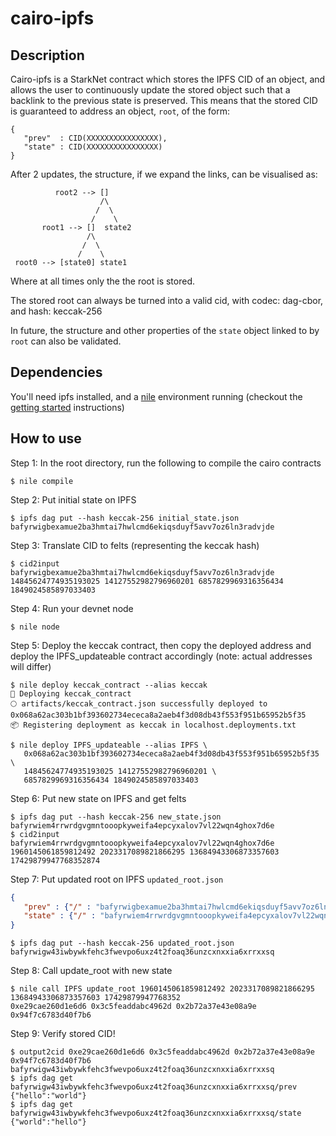 # cairo-ipfs

## Description

Cairo-ipfs is a StarkNet contract which stores the IPFS CID of an object, and allows the user to continuously update the stored object such that a backlink to the previous state is preserved. This means that the stored CID is guaranteed to address an object, `root`, of the form:

```dag-json
{
   "prev"  : CID(XXXXXXXXXXXXXXXX),
   "state" : CID(XXXXXXXXXXXXXXXX)
}
```

After 2 updates, the structure, if we expand the links, can be visualised as:
```
          root2 --> []
                    /\
                   /  \
                  /    \
       root1 --> []  state2
                 /\
                /  \
               /    \
 root0 --> [state0] state1
 ```
Where at all times only the the root is stored.

The stored root can always be turned into a valid cid, with codec: dag-cbor, and hash: keccak-256 

In future, the structure and other properties of the `state` object linked to by `root` can also be validated.

## Dependencies
You'll need ipfs installed, and a [nile](https://github.com/OpenZeppelin/nile) environment running (checkout the [getting started](https://github.com/OpenZeppelin/nile#getting-started) instructions)
## How to use
Step 1: In the root directory, run the following to compile the cairo contracts
```console
$ nile compile
```
Step 2: Put initial state on IPFS
```console
$ ipfs dag put --hash keccak-256 initial_state.json
bafyrwigbexamue2ba3hmtai7hwlcmd6ekiqsduyf5avv7oz6ln3radvjde
```
Step 3: Translate CID to felts (representing the keccak hash) 
```console
$ cid2input bafyrwigbexamue2ba3hmtai7hwlcmd6ekiqsduyf5avv7oz6ln3radvjde
14845624774935193025 14127552982796960201 6857829969316356434 1849024585897033403
```
Step 4: Run your devnet node
```console
$ nile node
```
Step 5: Deploy the keccak contract, then copy the deployed address and deploy the IPFS_updateable contract accordingly (note: actual addresses will differ)
```console
$ nile deploy keccak_contract --alias keccak
🚀 Deploying keccak_contract
🌕 artifacts/keccak_contract.json successfully deployed to 0x068a62ac303b1bf393602734ececa8a2aeb4f3d08db43f553f951b65952b5f35
📦 Registering deployment as keccak in localhost.deployments.txt
```
```console
$ nile deploy IPFS_updateable --alias IPFS \
   0x068a62ac303b1bf393602734ececa8a2aeb4f3d08db43f553f951b65952b5f35 \
   14845624774935193025 14127552982796960201 \
   6857829969316356434 1849024585897033403
```
Step 6: Put new state on IPFS and get felts
```console
$ ipfs dag put --hash keccak-256 new_state.json
bafyrwiem4rrwrdgvgmntooopkyweifa4epcyxalov7vl22wqn4ghox7d6e
$ cid2input bafyrwiem4rrwrdgvgmntooopkyweifa4epcyxalov7vl22wqn4ghox7d6e
1960145061859812492 2023317089821866295 13684943306873357603 17429879947768352874
```
Step 7: Put updated root on IPFS
`updated_root.json`
```json
{
   "prev" : {"/" : "bafyrwigbexamue2ba3hmtai7hwlcmd6ekiqsduyf5avv7oz6ln3radvjde"},
   "state" : {"/" : "bafyrwiem4rrwrdgvgmntooopkyweifa4epcyxalov7vl22wqn4ghox7d6e"}
}
```
```console
$ ipfs dag put --hash keccak-256 updated_root.json
bafyrwigw43iwbywkfehc3fwevpo6uxz4t2foaq36unzcxnxxia6xrrxxsq
```
Step 8: Call update_root with new state
```console
$ nile call IPFS update_root 1960145061859812492 2023317089821866295 13684943306873357603 17429879947768352
0xe29cae260d1e6d6 0x3c5feaddabc4962d 0x2b72a37e43e08a9e 0x94f7c6783d40f7b6
```

Step 9: Verify stored CID!
```console
$ output2cid 0xe29cae260d1e6d6 0x3c5feaddabc4962d 0x2b72a37e43e08a9e 0x94f7c6783d40f7b6
bafyrwigw43iwbywkfehc3fwevpo6uxz4t2foaq36unzcxnxxia6xrrxxsq
$ ipfs dag get bafyrwigw43iwbywkfehc3fwevpo6uxz4t2foaq36unzcxnxxia6xrrxxsq/prev
{"hello":"world"}
$ ipfs dag get bafyrwigw43iwbywkfehc3fwevpo6uxz4t2foaq36unzcxnxxia6xrrxxsq/state
{"world":"hello"}
```




